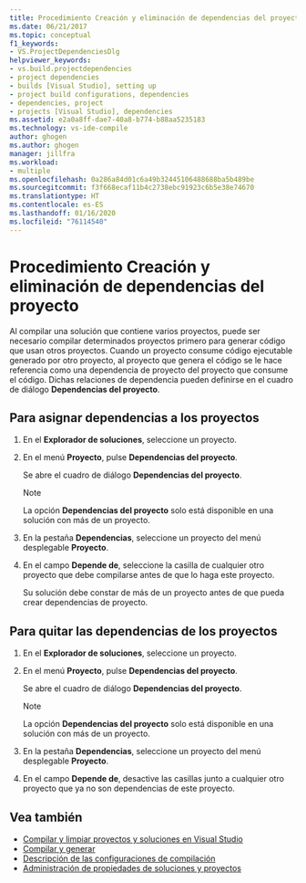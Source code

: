 ```yaml
---
title: Procedimiento Creación y eliminación de dependencias del proyecto
ms.date: 06/21/2017
ms.topic: conceptual
f1_keywords:
- VS.ProjectDependenciesDlg
helpviewer_keywords:
- vs.build.projectdependencies
- project dependencies
- builds [Visual Studio], setting up
- project build configurations, dependencies
- dependencies, project
- projects [Visual Studio], dependencies
ms.assetid: e2a0a8ff-dae7-40a8-b774-b88aa5235183
ms.technology: vs-ide-compile
author: ghogen
ms.author: ghogen
manager: jillfra
ms.workload:
- multiple
ms.openlocfilehash: 0a286a84d01c6a49b32445106488688ba5b489be
ms.sourcegitcommit: f3f668ecaf11b4c2738ebc91923c6b5e38e74670
ms.translationtype: HT
ms.contentlocale: es-ES
ms.lasthandoff: 01/16/2020
ms.locfileid: "76114540"
---
```

# <a name="how-to-create-and-remove-project-dependencies"></a>Procedimiento Creación y eliminación de dependencias del proyecto

Al compilar una solución que contiene varios proyectos, puede ser necesario compilar determinados proyectos primero para generar código que usan otros proyectos. Cuando un proyecto consume código ejecutable generado por otro proyecto, al proyecto que genera el código se le hace referencia como una dependencia de proyecto del proyecto que consume el código. Dichas relaciones de dependencia pueden definirse en el cuadro de diálogo **Dependencias del proyecto**.

## <a name="to-assign-dependencies-to-projects"></a>Para asignar dependencias a los proyectos

1. En el **Explorador de soluciones**, seleccione un proyecto.

2. En el menú **Proyecto**, pulse **Dependencias del proyecto**.

    Se abre el cuadro de diálogo **Dependencias del proyecto**.

   > [!NOTE]
   > La opción **Dependencias del proyecto** solo está disponible en una solución con más de un proyecto.

3. En la pestaña **Dependencias**, seleccione un proyecto del menú desplegable **Proyecto**.

4. En el campo **Depende de**, seleccione la casilla de cualquier otro proyecto que debe compilarse antes de que lo haga este proyecto.

   Su solución debe constar de más de un proyecto antes de que pueda crear dependencias de proyecto.

## <a name="to-remove-dependencies-from-projects"></a>Para quitar las dependencias de los proyectos

1. En el **Explorador de soluciones**, seleccione un proyecto.

2. En el menú **Proyecto**, pulse **Dependencias del proyecto**.

     Se abre el cuadro de diálogo **Dependencias del proyecto**.

    > [!NOTE]
    > La opción **Dependencias del proyecto** solo está disponible en una solución con más de un proyecto.

3. En la pestaña **Dependencias**, seleccione un proyecto del menú desplegable **Proyecto**.

4. En el campo **Depende de**, desactive las casillas junto a cualquier otro proyecto que ya no son dependencias de este proyecto.

## <a name="see-also"></a>Vea también

- [Compilar y limpiar proyectos y soluciones en Visual Studio](../ide/building-and-cleaning-projects-and-solutions-in-visual-studio.md)
- [Compilar y generar](../ide/compiling-and-building-in-visual-studio.md)
- [Descripción de las configuraciones de compilación](../ide/understanding-build-configurations.md)
- [Administración de propiedades de soluciones y proyectos](managing-project-and-solution-properties.md)
